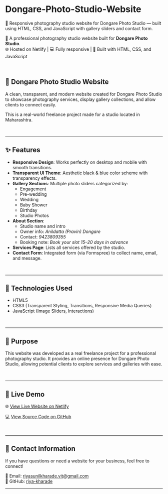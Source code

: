 # Dongare-Photo-Studio-Website
📸 Responsive photography studio website for Dongare Photo Studio — built using HTML, CSS, and JavaScript with gallery sliders and contact form.

🎥  A professional photography studio website built for **Dongare Photo Studio**.<br>
🌐 Hosted on Netlify | 💻 Fully responsive | 🎯 Built with HTML, CSS, and JavaScript

<br>

## 💙 Dongare Photo Studio Website

A clean, transparent, and modern website created for Dongare Photo Studio to showcase photography services, display gallery collections, and allow clients to connect easily.

This is a real-world freelance project made for a studio located in Maharashtra.

<br>

---

## ✨ Features

- **Responsive Design**: Works perfectly on desktop and mobile with smooth transitions.
- **Transparent UI Theme**: Aesthetic black & blue color scheme with transparency effects.
- **Gallery Sections**: Multiple photo sliders categorized by:
  - Engagement
  - Pre-wedding
  - Wedding
  - Baby Shower
  - Birthday
  - Studio Photos
- **About Section**:
  - Studio name and intro
  - Owner info: *Anildatta (Pravin) Dongare*
  - Contact: *9423809355*
  - Booking note: *Book your slot 15–20 days in advance*
- **Services Page**: Lists all services offered by the studio.
- **Contact Form**: Integrated form (via Formspree) to collect name, email, and message.

<br>

---

## 🔧 Technologies Used

- HTML5  
- CSS3 (Transparent Styling, Transitions, Responsive Media Queries)  
- JavaScript (Image Sliders, Interactions)

<br>

---

## 🎯 Purpose

This website was developed as a real freelance project for a professional photography studio. It provides an online presence for Dongare Photo Studio, allowing potential clients to explore services and galleries with ease.

<br>

---

## 🔗 Live Demo

🌐 [View Live Website on Netlify](https://your-netlify-link.netlify.app)

💻 [View Source Code on GitHub](https://github.com/riya-kharade/Dongare-Photo-Studio-Website)

<br>

---

## 📩 Contact Information

If you have questions or need a website for your business, feel free to connect!

📧 Email: riyasunilkharade.vit@gmail.com  
🔗 GitHub: [riya-kharade](https://github.com/riya-kharade)

---

